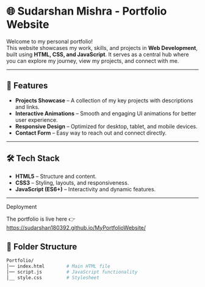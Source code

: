 # 🌐 Sudarshan Mishra - Portfolio Website

Welcome to my personal portfolio!  
This website showcases my work, skills, and projects in **Web Development**, built using **HTML, CSS, and JavaScript**. It serves as a central hub where you can explore my journey, view my projects, and connect with me.

---

## 🚀 Features
- **Projects Showcase** – A collection of my key projects with descriptions and links.  
- **Interactive Animations** – Smooth and engaging UI animations for better user experience.  
- **Responsive Design** – Optimized for desktop, tablet, and mobile devices.  
- **Contact Form** – Easy way to reach out and connect directly.  

---

## 🛠️ Tech Stack
- **HTML5** – Structure and content.  
- **CSS3** – Styling, layouts, and responsiveness.  
- **JavaScript (ES6+)** – Interactivity and dynamic features.  

---
Deployment

The portfolio is live here 👉  https://sudarshan180392.github.io/MyPortfolioWebsite/

## 📂 Folder Structure
```bash
Portfolio/
│── index.html        # Main HTML file
│── script.js         # JavaScript functionality
│__ style.css         # Stylesheet
